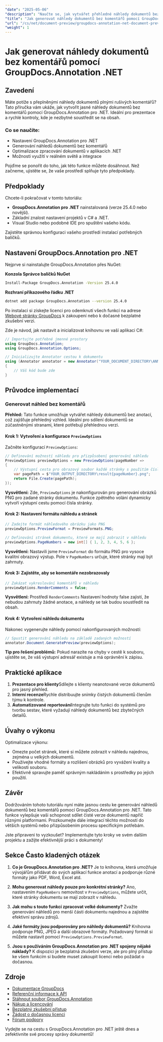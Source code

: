 ```yaml
---
"date": "2025-05-06"
"description": "Naučte se, jak vytvářet přehledné náhledy dokumentů bez komentářů pomocí nástroje GroupDocs.Annotation pro .NET. Postupujte podle tohoto průvodce a vylepšete si procesy prezentace a kontroly dokumentů."
"title": "Jak generovat náhledy dokumentů bez komentářů pomocí GroupDocs.Annotation .NET"
"url": "/cs/net/document-preview/groupdocs-annotation-net-document-preview-no-comments/"
"weight": 1
---
```


# Jak generovat náhledy dokumentů bez komentářů pomocí GroupDocs.Annotation .NET

## Zavedení

Máte potíže s přeplněnými náhledy dokumentů plnými rušivých komentářů? Tato příručka vám ukáže, jak vytvořit jasné náhledy dokumentů bez komentářů pomocí GroupDocs.Annotation pro .NET. Ideální pro prezentace a rychlé kontroly, kde je nezbytné soustředit se na obsah.

### Co se naučíte:
- Nastavení GroupDocs.Annotation pro .NET
- Generování náhledů dokumentů bez komentářů
- Optimalizace zpracování dokumentů v aplikacích .NET
- Možnosti využití v reálném světě a integrace

Pojďme se ponořit do toho, jak této funkce můžete dosáhnout. Než začneme, ujistěte se, že vaše prostředí splňuje tyto předpoklady.

## Předpoklady

Chcete-li pokračovat v tomto tutoriálu:
- **GroupDocs.Annotation pro .NET** nainstalovaná (verze 25.4.0 nebo novější).
- Základní znalost nastavení projektů v C# a .NET.
- Visual Studio nebo podobné IDE pro spuštění vašeho kódu.

Zajistěte správnou konfiguraci vašeho prostředí instalací potřebných balíčků.

## Nastavení GroupDocs.Annotation pro .NET

Nejprve si nainstalujte GroupDocs.Annotation přes NuGet:

**Konzola Správce balíčků NuGet**
```bash
Install-Package GroupDocs.Annotation -Version 25.4.0
```

**Rozhraní příkazového řádku .NET**
```bash
dotnet add package GroupDocs.Annotation --version 25.4.0
```

Po instalaci si získejte licenci pro odemknutí všech funkcí na adrese [Webové stránky GroupDocs](https://purchase.groupdocs.com/buy) k zakoupení nebo k dočasné bezplatné zkušební verzi.

Zde je návod, jak nastavit a inicializovat knihovnu ve vaší aplikaci C#:

```csharp
// Importujte potřebné jmenné prostory
using GroupDocs.Annotation;
using GroupDocs.Annotation.Options;

// Inicializujte Annotator cestou k dokumentu
using (Annotator annotator = new Annotator("YOUR_DOCUMENT_DIRECTORY\ANNOTATED_DOCX"))
{
    // Váš kód bude zde
}
```

## Průvodce implementací

### Generovat náhled bez komentářů

**Přehled:**
Tato funkce umožňuje vytvářet náhledy dokumentů bez anotací, což zajišťuje přehledný vzhled. Ideální pro sdílení dokumentů se zúčastněnými stranami, které potřebují přehlednou verzi.

#### Krok 1: Vytvoření a konfigurace `PreviewOptions`
Začněte konfigurací `PreviewOptions`:

```csharp
// Definování možností náhledu pro přizpůsobení generování náhledu
PreviewOptions previewOptions = new PreviewOptions(pageNumber =>
{
    // Výstupní cesta pro obrazový soubor každé stránky s použitím čísla stránky v názvu souboru
    var pagePath = $"YOUR_OUTPUT_DIRECTORY\result{pageNumber}.png";
    return File.Create(pagePath);
});
```
**Vysvětlení:** Zde, `PreviewOptions` je nakonfigurován pro generování obrázků PNG pro zadané stránky dokumentu. Funkce zpětného volání dynamicky vytvoří výstupní cestu pomocí čísla stránky.

#### Krok 2: Nastavení formátu náhledu a stránek

```csharp
// Zadejte formát náhledového obrázku jako PNG
previewOptions.PreviewFormat = PreviewFormats.PNG;

// Definování stránek dokumentu, které se mají zobrazit v náhledu
previewOptions.PageNumbers = new int[] { 1, 2, 3, 4, 5, 6 };
```
**Vysvětlení:** Nastavili jsme `PreviewFormat` do formátu PNG pro vysoce kvalitní obrazový výstup. Pole v `PageNumbers` určuje, které stránky mají být zahrnuty.

#### Krok 3: Zajistěte, aby se komentáře nezobrazovaly

```csharp
// Zakázat vykreslování komentářů v náhledu
previewOptions.RenderComments = false;
```
**Vysvětlení:** Prostředí `RenderComments` Nastavení hodnoty false zajistí, že nebudou zahrnuty žádné anotace, a náhledy se tak budou soustředit na obsah.

#### Krok 4: Vytvoření náhledu dokumentu

Nakonec vygenerujte náhledy pomocí nakonfigurovaných možností:

```csharp
// Spustit generování náhledu na základě zadaných možností
annotator.Document.GeneratePreview(previewOptions);
```
**Tip pro řešení problémů:** Pokud narazíte na chyby v cestě k souboru, ujistěte se, že váš výstupní adresář existuje a má oprávnění k zápisu.

## Praktické aplikace

1. **Prezentace pro klienty**Sdílejte s klienty neanotované verze dokumentů pro jasný přehled.
2. **Interní recenze**Rychle distribuujte snímky čistých dokumentů členům týmu k kontrole.
3. **Automatizované reportování**Integrujte tuto funkci do systémů pro tvorbu sestav, které vyžadují náhledy dokumentů bez zbytečných detailů.

## Úvahy o výkonu

Optimalizace výkonu:
- Omezte počet stránek, které si můžete zobrazit v náhledu najednou, zejména u velkých dokumentů.
- Používejte vhodné formáty a rozlišení obrázků pro vyvážení kvality a velikosti souboru.
- Efektivně spravujte paměť správným nakládáním s prostředky po jejich použití.

## Závěr

Dodržováním tohoto tutoriálu nyní máte jasnou cestu ke generování náhledů dokumentů bez komentářů pomocí GroupDocs.Annotation pro .NET. Tato funkce vylepšuje vaši schopnost sdílet čisté verze dokumentů napříč různými platformami. Prozkoumejte dále integrací těchto možností do větších systémů nebo přizpůsobením procesu specifickým potřebám.

Jste připraveni to vyzkoušet? Implementujte tyto kroky ve svém dalším projektu a zažijte efektivnější práci s dokumenty!

## Sekce Často kladených otázek

1. **Co je GroupDocs.Annotation pro .NET?** 
   Je to knihovna, která umožňuje vývojářům přidávat do svých aplikací funkce anotací a podporuje různé formáty jako PDF, Word, Excel atd.

2. **Mohu generovat náhledy pouze pro konkrétní stránky?**
   Ano, nastavením `PageNumbers` nemovitost v `PreviewOptions`, můžete určit, které stránky dokumentu se mají zobrazit v náhledu.

3. **Jak mohu s touto funkcí zpracovat velké dokumenty?**
   Zvažte generování náhledů pro menší části dokumentu najednou a zajistěte efektivní správu zdrojů.

4. **Jaké formáty jsou podporovány pro náhledy dokumentů?**
   Knihovna podporuje PNG, JPEG a další obrazové formáty. Požadovaný formát si můžete nastavit pomocí `PreviewOptions.PreviewFormat`.

5. **Jsou s používáním GroupDocs.Annotation pro .NET spojeny nějaké náklady?**
   K dispozici je bezplatná zkušební verze, ale pro plný přístup ke všem funkcím si budete muset zakoupit licenci nebo požádat o dočasnou.

## Zdroje
- [Dokumentace GroupDocs](https://docs.groupdocs.com/annotation/net/)
- [Referenční informace k API](https://reference.groupdocs.com/annotation/net/)
- [Stáhnout soubor GroupDocs.Annotation](https://releases.groupdocs.com/annotation/net/)
- [Nákup a licencování](https://purchase.groupdocs.com/buy)
- [Bezplatný zkušební přístup](https://releases.groupdocs.com/annotation/net/)
- [Žádost o dočasnou licenci](https://purchase.groupdocs.com/temporary-license/)
- [Fórum podpory](https://forum.groupdocs.com/c/annotation/) 

Vydejte se na cestu s GroupDocs.Annotation pro .NET ještě dnes a zefektivnite své procesy správy dokumentů!